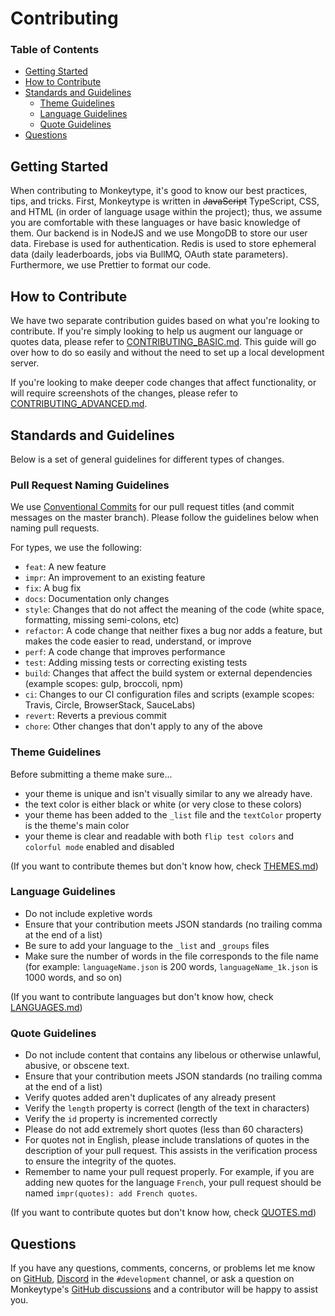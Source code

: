 # Contributing

### **Table of Contents**

- [Getting Started](#getting-started)
- [How to Contribute](#how-to-contribute)
- [Standards and Guidelines](#standards-and-guidelines)
  - [Theme Guidelines](#theme-guidelines)
  - [Language Guidelines](#language-guidelines)
  - [Quote Guidelines](#quote-guidelines)
- [Questions](#questions)

## Getting Started

When contributing to Monkeytype, it's good to know our best practices, tips, and tricks. First, Monkeytype is written in ~~JavaScript~~ TypeScript, CSS, and HTML (in order of language usage within the project); thus, we assume you are comfortable with these languages or have basic knowledge of them. Our backend is in NodeJS and we use MongoDB to store our user data. Firebase is used for authentication. Redis is used to store ephemeral data (daily leaderboards, jobs via BullMQ, OAuth state parameters). Furthermore, we use Prettier to format our code.

## How to Contribute

We have two separate contribution guides based on what you're looking to contribute. If you're simply looking to help us augment our language or quotes data, please refer to [CONTRIBUTING_BASIC.md](./CONTRIBUTING_BASIC.md). This guide will go over how to do so easily and without the need to set up a local development server.

If you're looking to make deeper code changes that affect functionality, or will require screenshots of the changes, please refer to [CONTRIBUTING_ADVANCED.md](./CONTRIBUTING_ADVANCED.md).

## Standards and Guidelines

Below is a set of general guidelines for different types of changes.

### Pull Request Naming Guidelines

We use [Conventional Commits](https://www.conventionalcommits.org/en/v1.0.0/) for our pull request titles (and commit messages on the master branch). Please follow the guidelines below when naming pull requests.

For types, we use the following:

- `feat`: A new feature
- `impr`: An improvement to an existing feature
- `fix`: A bug fix
- `docs`: Documentation only changes
- `style`: Changes that do not affect the meaning of the code (white space, formatting, missing semi-colons, etc)
- `refactor`: A code change that neither fixes a bug nor adds a feature, but makes the code easier to read, understand, or improve
- `perf`: A code change that improves performance
- `test`: Adding missing tests or correcting existing tests
- `build`: Changes that affect the build system or external dependencies (example scopes: gulp, broccoli, npm)
- `ci`: Changes to our CI configuration files and scripts (example scopes: Travis, Circle, BrowserStack, SauceLabs)
- `revert`: Reverts a previous commit
- `chore`: Other changes that don't apply to any of the above

### Theme Guidelines

<!-- TODO: add screenshots to provide examples for dos and don'ts -->

Before submitting a theme make sure...

- your theme is unique and isn't visually similar to any we already have.
- the text color is either black or white (or very close to these colors)
- your theme has been added to the `_list` file and the `textColor` property is the theme's main color
- your theme is clear and readable with both `flip test colors` and `colorful mode` enabled and disabled

(If you want to contribute themes but don't know how, check [THEMES.md](./THEMES.md))

### Language Guidelines

- Do not include expletive words
- Ensure that your contribution meets JSON standards (no trailing comma at the end of a list)
- Be sure to add your language to the `_list` and `_groups` files
- Make sure the number of words in the file corresponds to the file name (for example: `languageName.json` is 200 words, `languageName_1k.json` is 1000 words, and so on)

(If you want to contribute languages but don't know how, check [LANGUAGES.md](./LANGUAGES.md))

### Quote Guidelines

- Do not include content that contains any libelous or otherwise unlawful, abusive, or obscene text.
- Ensure that your contribution meets JSON standards (no trailing comma at the end of a list)
- Verify quotes added aren't duplicates of any already present
- Verify the `length` property is correct (length of the text in characters)
- Verify the `id` property is incremented correctly
- Please do not add extremely short quotes (less than 60 characters)
- For quotes not in English, please include translations of quotes in the description of your pull request. This assists in the verification process to ensure the integrity of the quotes.
- Remember to name your pull request properly. For example, if you are adding new quotes for the language `French`, your pull request should be named `impr(quotes): add French quotes`.


(If you want to contribute quotes but don't know how, check [QUOTES.md](./QUOTES.md))

## Questions

If you have any questions, comments, concerns, or problems let me know on [GitHub](https://github.com/Miodec), [Discord](https://discord.gg/monkeytype) in the `#development` channel, or ask a question on Monkeytype's [GitHub discussions](https://github.com/monkeytypegame/monkeytype/discussions) and a contributor will be happy to assist you.

